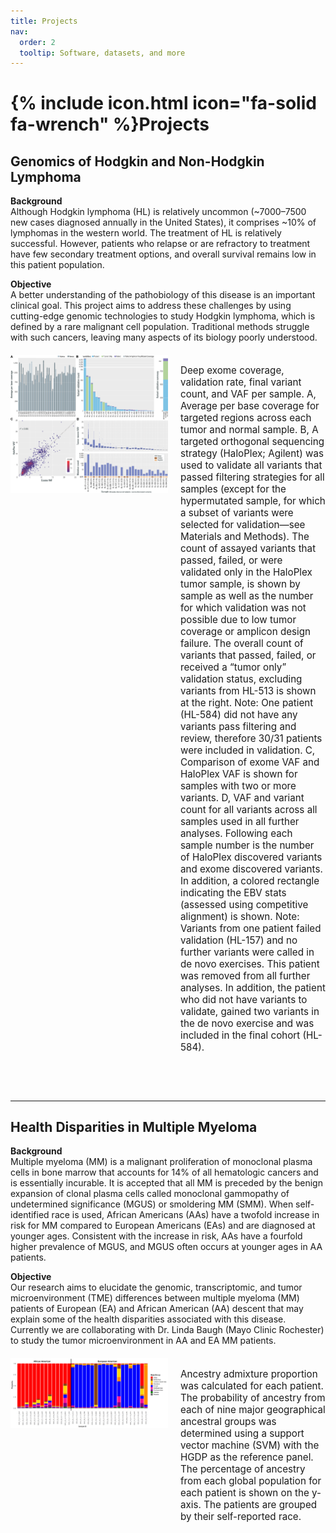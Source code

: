 ```yaml
---
title: Projects
nav:
  order: 2
  tooltip: Software, datasets, and more
---
```


<h1>{% include icon.html icon="fa-solid fa-wrench" %}Projects</h1>

<div style="margin-bottom: 60px;">
  <h2>Genomics of Hodgkin and Non-Hodgkin Lymphoma</h2>

  <p><strong>Background</strong><br>
  Although Hodgkin lymphoma (HL) is relatively uncommon (~7000–7500 new cases diagnosed annually in the United States), it comprises ~10% of lymphomas in the western world. The treatment of HL is relatively successful. However, patients who relapse or are refractory to treatment have few secondary treatment options, and overall survival remains low in this patient population.</p>

  <p><strong>Objective</strong><br>
  A better understanding of the pathobiology of this disease is an important clinical goal. This project aims to address these challenges by using cutting-edge genomic technologies to study Hodgkin lymphoma, which is defined by a rare malignant cell population. Traditional methods struggle with such cancers, leaving many aspects of its biology poorly understood.</p>

  <div style="display: flex; gap: 20px; align-items: flex-start; margin-top: 20px;">
    <img src="images/front_page/HL_fig1.png" alt="Hodgkin Lymphoma" style="width: 50%; max-width: 400px;">
    <p style="flex: 1; font-size: 0.95rem;">
      Deep exome coverage, validation rate, final variant count, and VAF per sample. A, Average per base coverage for targeted regions across each tumor and normal sample. B, A targeted orthogonal sequencing strategy (HaloPlex; Agilent) was used to validate all variants that passed filtering strategies for all samples (except for the hypermutated sample, for which a subset of variants were selected for validation—see Materials and Methods). The count of assayed variants that passed, failed, or were validated only in the HaloPlex tumor sample, is shown by sample as well as the number for which validation was not possible due to low tumor coverage or amplicon design failure. The overall count of variants that passed, failed, or received a “tumor only” validation status, excluding variants from HL-513 is shown at the right. Note: One patient (HL-584) did not have any variants pass filtering and review, therefore 30/31 patients were included in validation. C, Comparison of exome VAF and HaloPlex VAF is shown for samples with two or more variants. D, VAF and variant count for all variants across all samples used in all further analyses. Following each sample number is the number of HaloPlex discovered variants and exome discovered variants. In addition, a colored rectangle indicating the EBV stats (assessed using competitive alignment) is shown. Note: Variants from one patient failed validation (HL-157) and no further variants were called in de novo exercises. This patient was removed from all further analyses. In addition, the patient who did not have variants to validate, gained two variants in the de novo exercise and was included in the final cohort (HL-584).
    </p>
  </div>
</div>

<hr>

<div style="margin-bottom: 60px;">
  <h2>Health Disparities in Multiple Myeloma</h2>

  <p><strong>Background</strong><br>
  Multiple myeloma (MM) is a malignant proliferation of monoclonal plasma cells in bone marrow that accounts for 14% of all hematologic cancers and is essentially incurable. It is accepted that all MM is preceded by the benign expansion of clonal plasma cells called monoclonal gammopathy of undetermined significance (MGUS) or smoldering MM (SMM). When self-identified race is used, African Americans (AAs) have a twofold increase in risk for MM compared to European Americans (EAs) and are diagnosed at younger ages. Consistent with the increase in risk, AAs have a fourfold higher prevalence of MGUS, and MGUS often occurs at younger ages in AA patients.</p>

  <p><strong>Objective</strong><br>
  Our research aims to elucidate the genomic, transcriptomic, and tumor microenvironment (TME) differences between multiple myeloma (MM) patients of European (EA) and African American (AA) descent that may explain some of the health disparities associated with this disease. Currently we are collaborating with Dr. Linda Baugh (Mayo Clinic Rochester) to study the tumor microenvironment in AA and EA MM patients.</p>

  <div style="display: flex; gap: 20px; align-items: flex-start; margin-top: 20px;">
    <img src="images/front_page/MM.png" alt="Multiple Myeloma" style="width: 50%; max-width: 400px;">
    <p style="flex: 1; font-size: 0.95rem;">
      Ancestry admixture proportion was calculated for each patient. The probability of ancestry from each of nine major geographical ancestral groups was determined using a support vector machine (SVM) with the HGDP as the reference panel. The percentage of ancestry from each global population for each patient is shown on the y-axis. The patients are grouped by their self-reported race.
    </p>
  </div>
</div>
